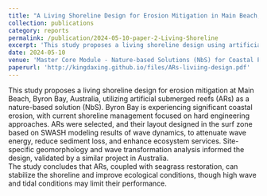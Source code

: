 ```yaml
---
title: "A Living Shoreline Design for Erosion Mitigation in Main Beach, Byron Bay, NSW, AUS"
collection: publications
category: reports
permalink: /publication/2024-05-10-paper-2-Living-Shoreline
excerpt: 'This study proposes a living shoreline design using artificial submerged reefs, while evaluating their effectiveness by theoretical analysis, case studies, and SWASH model results.'
date: 2024-05-10
venue: 'Master Core Module - Nature-based Solutions (NbS) for Coastal Protection'
paperurl: 'http://kingdaxing.github.io/files/ARs-liviing-design.pdf'
---
```


This study proposes a living shoreline design for erosion mitigation at Main Beach, Byron Bay, Australia, utilizing artificial submerged reefs (ARs) as a nature-based solution (NbS). Byron Bay is experiencing significant coastal erosion, with current shoreline management focused on hard engineering approaches. ARs were selected, and their layout designed in the surf zone based on SWASH modeling results of wave dynamics, to attenuate wave energy, reduce sediment loss, and enhance ecosystem services. Site-specific geomorphology and wave transformation analysis informed the design, validated by a similar project in Australia. <br/>
The study concludes that ARs, coupled with seagrass restoration, can stabilize the shoreline and improve ecological conditions, though high wave and tidal conditions may limit their performance.
